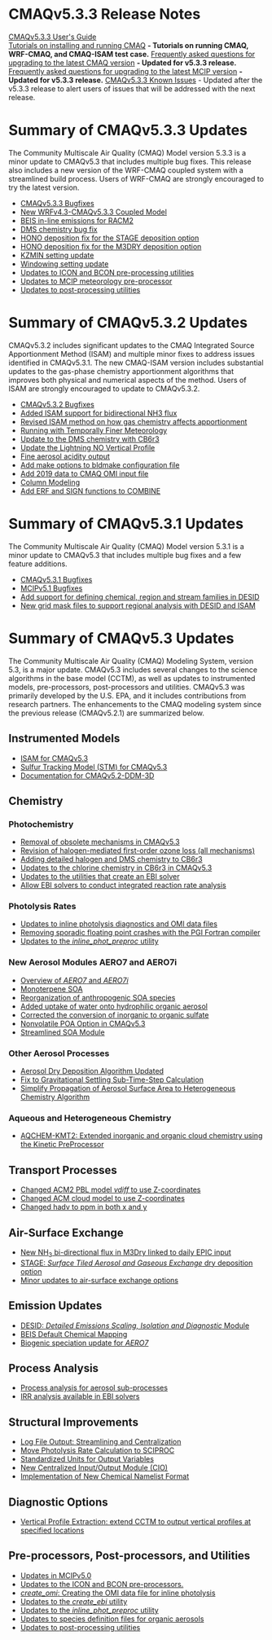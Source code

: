 CMAQv5.3.3 Release Notes
=====================================
[CMAQv5.3.3 User's Guide](../Users_Guide/README.md)  
[Tutorials on installing and running CMAQ](../Users_Guide/Tutorials/README.md) **- Tutorials on running CMAQ, WRF-CMAQ, and CMAQ-ISAM test case.** 
[Frequently asked questions for upgrading to the latest CMAQ version](CMAQ_FAQ.md)  **- Updated for v5.3.3 release.** 
[Frequently asked questions for upgrading to the latest MCIP version](../../PREP/mcip/docs/FAQ)  **- Updated for v5.3.3 release.** 
[CMAQv5.3.3 Known Issues](../Known_Issues/README.md) - Updated after the v5.3.3 release to alert users of issues that will be addressed with the next release. 

# Summary of CMAQv5.3.3 Updates 
The Community Multiscale Air Quality (CMAQ) Model version 5.3.3 is a minor update to CMAQv5.3 that includes multiple bug fixes. This release also includes a new version of the WRF-CMAQ coupled system with a streamlined build process.  Users of WRF-CMAQ are strongly encouraged to try the latest version.  

* [CMAQv5.3.3 Bugfixes](CMAQv5.3.2_bugfixes.md)
* [New WRFv4.3-CMAQv5.3.3 Coupled Model](CMAQv5.3.3_Coupled_WRF-CMAQ.md)
* [BEIS in-line emissions for RACM2](CMAQv5.3.3_BEIS_in-line_emissions_for_RACM2_operational_branch.md)
* [DMS chemistry bug fix](CMAQv5.3.3_DMS_chemistry_bugfix.md)
* [HONO deposition fix for the STAGE deposition option](CMAQv5.3.3_hono_deposition_fix_for_STAGE.md)
* [HONO deposition fix for the M3DRY deposition option](CMAQv5.3.3_hono_deposition_fix_for_m3dry.md)
* [KZMIN setting update](CMAQv5.3.3_KZMIN_setting_update.md)
* [Windowing setting update](CMAQv5.3.3_windowing.md)
* [Updates to ICON and BCON pre-processing utilities](CMAQv5.3.3_ICON_BCON_updates.md)
* [Updates to MCIP meteorology pre-processor](../../PREP/mcip/docs/ReleaseNotes)
* [Updates to post-processing utilities](CMAQv5.3.3_postprocessing_tools.md)

# Summary of CMAQv5.3.2 Updates 

CMAQv5.3.2 includes significant updates to the CMAQ Integrated Source Apportionment Method (ISAM) and multiple minor fixes to address issues identified in CMAQv5.3.1. The new CMAQ-ISAM version includes substantial updates to the gas-phase chemistry apportionment algorithms that improves both physical and numerical aspects of the method. Users of ISAM are strongly encouraged to update to CMAQv5.3.2.

* [CMAQv5.3.2 Bugfixes](CMAQv5.3.2_bugfixes.md)
* [Added ISAM support for bidirectional NH3 flux](CMAQv5.3.2_ISAM_bidi_support.md)
* [Revised ISAM method on how gas chemistry affects apportionment](CMAQv5.3.2_ISAM_gas_chemistry.md)
* [Running with Temporally Finer Meteorology](CMAQv5.3.2_running_with_temporally_finer_MET.md)
* [Update to the DMS chemistry with CB6r3](CMAQv5.3.2_DMS_chemistry_update.md)
* [Update the Lightning NO Vertical Profile](CMAQv5.3.2_update_the_lightning_NO_vertical_profile.md)
* [Fine aerosol acidity output](CMAQv5.3.2_specdef_ae7_pH.md)
* [Add make options to bldmake configuration file](CMAQv5.3.2_add_make_options_to_the_cfg_file_for_bldmake.md)
* [Add 2019 data to CMAQ OMI input file](CMAQv5.3.2_OMI_through_2019.md)
* [Column Modeling](CMAQv5.3.2_enable_column_modeling.md)
* [Add ERF and SIGN functions to COMBINE](CMAQv5.3.2_add_ERF_and_SIGN_to_COMBINEs_grid_cell_functions.md)

# Summary of CMAQv5.3.1 Updates  

The Community Multiscale Air Quality (CMAQ) Model version 5.3.1 is a minor update to CMAQv5.3 that includes multiple bug fixes and a few  feature additions.

* [CMAQv5.3.1 Bugfixes](CMAQv5.3.1_bugfixes.md)
* [MCIPv5.1 Bugfixes](MCIPv5.1_bugfixes.md)
* [Add support for defining chemical, region and stream families in DESID](CMAQv5.3.1_DESID_families.md)
* [New  grid mask files to support regional analysis with DESID and ISAM](CMAQv5.3.1_regional_12US1_gridmask.md)

# Summary of CMAQv5.3 Updates

The Community Multiscale Air Quality (CMAQ) Modeling System, version 5.3, is a major update. CMAQv5.3 includes several changes to the science algorithms in the base model (CCTM), as well as updates to instrumented models, pre-processors, post-processors and utilities. CMAQv5.3 was primarily developed by the U.S. EPA, and it includes contributions from research partners.  The enhancements to the CMAQ modeling system since the previous release (CMAQv5.2.1) are summarized below.

<a id="instrumented_models"></a>
## Instrumented Models
 * [ISAM for CMAQv5.3](CMAQv5.3_updates_to_CMAQ_ISAM.md)
 * [Sulfur Tracking Model (STM) for CMAQv5.3](CMAQv5.3_sulfur_tracking.md)
 * [Documentation for CMAQv5.2-DDM-3D](https://github.com/USEPA/CMAQ/blob/5.2_DDM-3D/DOCS/Instrumented_Docs/CMAQ_DDM.md)

 
<a id="chemistry"></a>
## Chemistry
### Photochemistry

  * [Removal of obsolete mechanisms in CMAQv5.3](CMAQv5.3_obsolete_mechanisms.md)
  * [Revision of halogen-mediated first-order ozone loss (all mechanisms)](CMAQv5.3_simple_halogen_chemistry.md)
  * [Adding detailed halogen and DMS chemistry to CB6r3](CMAQv5.3_detailed_halogen_and_DMS_chemistry.md)
  * [Updates to the chlorine chemistry in CB6r3 in CMAQv5.3](CMAQv5.3_chlorine_chemistry_CB6r3.md)
  * [Updates to the utilities that create an EBI solver](CMAQv5.3_updates_to_create_ebi.md)
  * [Allow EBI solvers to conduct integrated reaction rate analysis](CMAQv5.3_allow_ebi_to_do_IRR_analysis.md)
  
### Photolysis Rates
 * [Updates to inline photolysis diagnostics and OMI data files](CMAQv5.3_inline_phot_diagnostic_and_OMI.md)
 * [Removing sporadic floating point crashes with the PGI Fortran compiler](CMAQv5.3_inline_phot_pgi_floating_point_crashes.md)
 * [Updates to the _inline_phot_preproc_ utility](CMAQv5.3_updates_to_inline_phot_preproc.md)
 
### New Aerosol Modules AERO7 and AERO7i
  * [Overview of *AERO7* and *AERO7i*](CMAQv5.3_aero7_overview.md)  
  * [Monoterpene SOA](CMAQv5.3_monoterpene_SOA.md)  
  * [Reorganization of anthropogenic SOA species](CMAQv5.3_anthro_SOA.md)  
  * [Added uptake of water onto hydrophilic organic aerosol](CMAQv5.3_organic_water.md)  
  * [Corrected the conversion of inorganic to organic sulfate](CMAQv5.3_inorganicsulfate_iepox_fix.md)  
  * [Nonvolatile POA Option in CMAQv5.3](CMAQv5.3_nonvolatile_POA.md)
  * [Streamlined SOA Module](CMAQv5.3_streamlined_SOA.md)

### Other Aerosol Processes
  * [Aerosol Dry Deposition Algorithm Updated](CMAQv5.3_aerosol_dry_deposition.md)  
  * [Fix to Gravitational Settling Sub-Time-Step Calculation](CMAQv5.3_gravitational_settling.md)  
  * [Simplify Propagation of Aerosol Surface Area to Heterogeneous Chemistry Algorithm](CMAQv5.3_HetChem_aerosol_param.md)
  
### Aqueous and Heterogeneous Chemistry
 * [AQCHEM-KMT2: Extended inorganic and organic cloud chemistry using the Kinetic PreProcessor](CMAQv5.3_aqchem-kmt2.md)
 
## Transport Processes
 * [Changed ACM2 PBL model _vdiff_ to use Z-coordinates](CMAQv5.3_VdiffZ.md)
 * [Changed ACM cloud model to use Z-coordinates](CMAQv5.3_Z-coords%20for%20ACMcloud.md)
 * [Changed hadv to ppm in both x and y](CMAQv5.3_PPM.md)
 
## Air-Surface Exchange
 * [New NH<sub>3</sub> bi-directional flux in M3Dry linked to daily EPIC input](CMAQv5.3_M3dry-Bidi.md)
 * [STAGE: *Surface Tiled Aerosol and Gaseous Exchange* dry deposition option](CMAQv5.3_stage_overview.md)
 * [Minor updates to air-surface exchange options](CMAQv5.3_asx_run_options.md)

## Emission Updates
 * [DESID: *Detailed Emissions Scaling, Isolation and Diagnostic* Module](CMAQv5.3_emissions_redesign.md)
 * [BEIS Default Chemical Mapping](CMAQv5.3_BEIS_mapping.md)
 * [Biogenic speciation update for *AERO7*](CMAQv5.3_biogenic_apinene.md)

## Process Analysis
 * [Process analysis for aerosol sub-processes](CMAQv5.3_aerosol_process_analysis.md)
 * [IRR analysis available in EBI solvers](CMAQv5.3_allow_ebi_to_do_IRR_analysis.md)

## Structural Improvements
 * [Log File Output: Streamlining and Centralization](CMAQv5.3_logfile.md)
 * [Move Photolysis Rate Calculation to SCIPROC](CMAQv5.3_move_phot_to_sciproc.md)
 * [Standardized Units for Output Variables](CMAQv5.3_output_units.md)
 * [New Centralized Input/Output Module (CIO)](CMAQv5.3_centralized_io.md)
 * [Implementation of New Chemical Namelist Format](CMAQv5.3_chemical_namelists.md)

## Diagnostic Options
 * [Vertical Profile Extraction: extend CCTM to output vertical profiles at specified locations](CMAQv5.3_vertical_extraction.md)

## Pre-processors, Post-processors, and Utilities
 * [Updates in MCIPv5.0](../../PREP/mcip/docs/ReleaseNotes)
 * [Updates to the ICON and BCON pre-processors.](CMAQv5.3_updates_to_ICON_BCON.md)
 * [*create_omi*: Creating the OMI data file for inline photolysis](CMAQv5.3_add_create_omi_tool.md)
 * [Updates to the *create_ebi* utility](CMAQv5.3_updates_to_create_ebi.md)
 * [Updates to the *inline_phot_preproc* utility](CMAQv5.3_updates_to_inline_phot_preproc.md)
 * [Updates to species definition files for organic aerosols](CMAQv5.3_specdef_aero.md)
 * [Updates to post-processing utilities](CMAQv5.3_postprocessing_tools.md)

